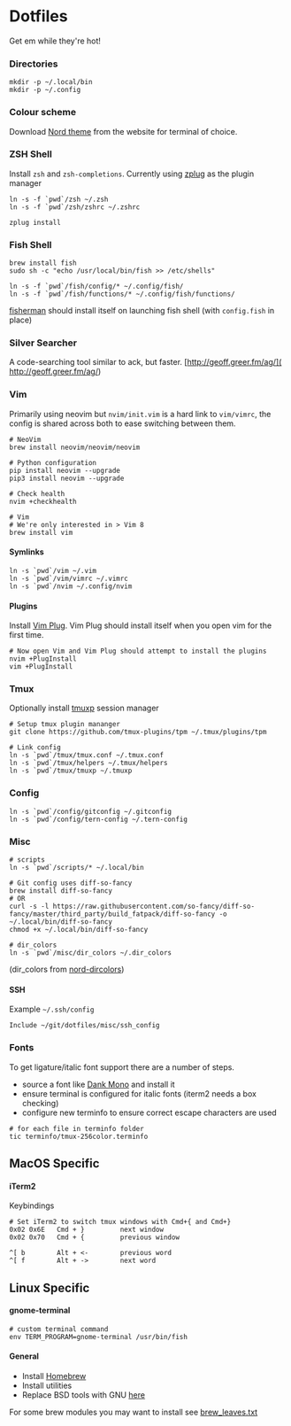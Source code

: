 # Dotfiles

Get em while they're hot!

### Directories
```
mkdir -p ~/.local/bin
mkdir -p ~/.config
```

### Colour scheme
Download [Nord theme](https://www.nordtheme.com/) from the website for terminal of choice.

### ZSH Shell
Install `zsh` and `zsh-completions`. Currently using [zplug](https://github.com/zplug/zplug) as the plugin manager
```
ln -s -f `pwd`/zsh ~/.zsh
ln -s -f `pwd`/zsh/zshrc ~/.zshrc

zplug install
```

### Fish Shell
```
brew install fish
sudo sh -c "echo /usr/local/bin/fish >> /etc/shells"

ln -s -f `pwd`/fish/config/* ~/.config/fish/
ln -s -f `pwd`/fish/functions/* ~/.config/fish/functions/
```

[fisherman](https://github.com/fisherman/fisherman) should install itself on launching fish shell (with `config.fish` in place)

### Silver Searcher
A code-searching tool similar to ack, but faster. [http://geoff.greer.fm/ag/]( http://geoff.greer.fm/ag/)

### Vim
Primarily using neovim but `nvim/init.vim` is a hard link to `vim/vimrc`, the config is shared across both to ease switching between them.
```
# NeoVim
brew install neovim/neovim/neovim

# Python configuration
pip install neovim --upgrade
pip3 install neovim --upgrade

# Check health
nvim +checkhealth

# Vim
# We're only interested in > Vim 8
brew install vim
```

#### Symlinks
```
ln -s `pwd`/vim ~/.vim
ln -s `pwd`/vim/vimrc ~/.vimrc
ln -s `pwd`/nvim ~/.config/nvim
```

#### Plugins
Install [Vim Plug](https://github.com/junegunn/vim-plug). Vim Plug should install itself when you open vim for the first time.
```
# Now open Vim and Vim Plug should attempt to install the plugins
nvim +PlugInstall
vim +PlugInstall
```

### Tmux
Optionally install [tmuxp](https://tmuxp.git-pull.com) session manager
```
# Setup tmux plugin mananger
git clone https://github.com/tmux-plugins/tpm ~/.tmux/plugins/tpm

# Link config
ln -s `pwd`/tmux/tmux.conf ~/.tmux.conf
ln -s `pwd`/tmux/helpers ~/.tmux/helpers
ln -s `pwd`/tmux/tmuxp ~/.tmuxp
```

### Config
```
ln -s `pwd`/config/gitconfig ~/.gitconfig
ln -s `pwd`/config/tern-config ~/.tern-config
```

### Misc
```
# scripts
ln -s `pwd`/scripts/* ~/.local/bin

# Git config uses diff-so-fancy
brew install diff-so-fancy
# OR
curl -s -l https://raw.githubusercontent.com/so-fancy/diff-so-fancy/master/third_party/build_fatpack/diff-so-fancy -o ~/.local/bin/diff-so-fancy
chmod +x ~/.local/bin/diff-so-fancy

# dir_colors
ln -s `pwd`/misc/dir_colors ~/.dir_colors
```
(dir_colors from [nord-dircolors](https://github.com/arcticicestudio/nord-dircolors))

#### SSH
Example `~/.ssh/config`
```
Include ~/git/dotfiles/misc/ssh_config
```

### Fonts
To get ligature/italic font support there are a number of steps.
- source a font like [Dank Mono](https://dank.sh) and install it
- ensure terminal is configured for italic fonts (iterm2 needs a box checking)
- configure new terminfo to ensure correct escape characters are used

```
# for each file in terminfo folder
tic terminfo/tmux-256color.terminfo
```

## MacOS Specific
#### iTerm2
Keybindings
```
# Set iTerm2 to switch tmux windows with Cmd+{ and Cmd+}
0x02 0x6E   Cmd + }			next window
0x02 0x70   Cmd + {			previous window

^[ b		Alt + <-		previous word
^[ f		Alt + ->		next word
```

## Linux Specific
#### gnome-terminal
```
# custom terminal command
env TERM_PROGRAM=gnome-terminal /usr/bin/fish
```

#### General
- Install [Homebrew](http://brew.sh/)
- Install utilities
- Replace BSD tools with GNU [here](https://www.topbug.net/blog/2013/04/14/install-and-use-gnu-command-line-tools-in-mac-os-x/)

For some brew modules you may want to install see [brew_leaves.txt](./brew_leaves.txt)
